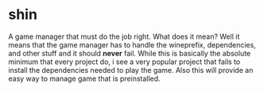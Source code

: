 # shin
A game manager that must do the job right. What does it mean? Well it means that the game manager has to handle the wineprefix, dependencies, and other stuff and it should **never** fail. While this is basically the absolute minimum that every project do, i see a very popular project that fails to install the dependencies needed to play the game. Also this will provide an easy way to manage game that is preinstalled.
